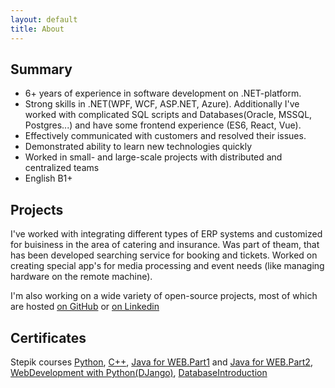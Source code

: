```yaml
---
layout: default
title: About
---
```

## Summary

* 6+ years of experience in software development on .NET-platform.
* Strong skills in .NET(WPF, WCF, ASP.NET, Azure). Additionally I've worked with complicated SQL scripts and Databases(Oracle, MSSQL, Postgres...) and have some frontend experience (ES6, React, Vue).
* Effectively communicated with customers and resolved their issues.
* Demonstrated ability to learn new technologies quickly
* Worked in small- and large-scale projects with distributed and centralized teams
* English B1+

## Projects

I've worked with integrating different types of ERP systems and customized for buisiness in the area of catering and insurance.
Was part of theam, that has been developed searching service for booking and tickets.
Worked on creating special app's for media processing and event needs (like managing hardware on the remote machine).

I'm also working on a wide variety of open-source projects, most of which are hosted [on GitHub](https://github.com/FirsovMS/) or [on Linkedin](https://www.linkedin.com/in/mikhael-firsov-851512138/) 

## Certificates
Stepik courses 
[Python](https://firsovms.github.io/certs/stepik/stepik-certificate-67-12df5cb.pdf), 
[C++](https://firsovms.github.io/certs/stepik/stepik-certificate-7-128f198.pdf),
 [Java for WEB.Part1](https://firsovms.github.io/certs/stepik/stepik-certificate-146-30da123.pdf) and [Java for WEB.Part2](https://firsovms.github.io/certs/stepik/stepik-certificate-186-fa07c4a.pdf), [WebDevelopment with Python(DJango)](https://firsovms.github.io/certs/stepik/stepik-certificate-154-d0d4091.pdf), [DatabaseIntroduction](https://firsovms.github.io/certs/stepik/stepik-certificate-551-97016b6.pdf)